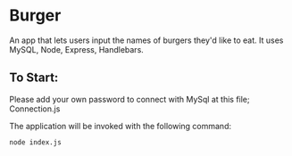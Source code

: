 # Burger
An app that lets users input the names of burgers they'd like to eat. It uses MySQL, Node, Express, Handlebars.

## To Start:
Please add your own password to connect with MySql at this file; Connection.js

The application will be invoked with the following command:

`node index.js`
